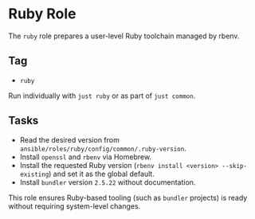 # Ruby Role

The `ruby` role prepares a user-level Ruby toolchain managed by rbenv.

## Tag
- `ruby`

Run individually with `just ruby` or as part of `just common`.

## Tasks
- Read the desired version from `ansible/roles/ruby/config/common/.ruby-version`.
- Install `openssl` and `rbenv` via Homebrew.
- Install the requested Ruby version (`rbenv install <version> --skip-existing`) and set it as the global default.
- Install `bundler` version `2.5.22` without documentation.

This role ensures Ruby-based tooling (such as `bundler` projects) is ready without requiring system-level changes.
